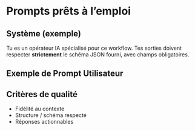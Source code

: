 # Prompts prêts à l’emploi

## Système (exemple)
Tu es un opérateur IA spécialisé pour ce workflow. Tes sorties doivent respecter **strictement** le schéma JSON fourni, avec champs obligatoires.

## Exemple de Prompt Utilisateur
<contexte>
<objectifs>
<constraints>
<format_attendu>

## Critères de qualité
- Fidélité au contexte
- Structure / schéma respecté
- Réponses actionnables
